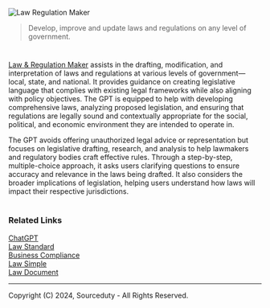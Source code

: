 ![Law Regulation Maker](https://github.com/user-attachments/assets/3abc22bc-0754-43c1-b3c5-3028074d415e)

> Develop, improve and update laws and regulations on any level of government.

#

[Law & Regulation Maker](https://chatgpt.com/g/g-bEMydJOQQ-law-regulation-maker) assists in the drafting, modification, and interpretation of laws and regulations at various levels of government—local, state, and national. It provides guidance on creating legislative language that complies with existing legal frameworks while also aligning with policy objectives. The GPT is equipped to help with developing comprehensive laws, analyzing proposed legislation, and ensuring that regulations are legally sound and contextually appropriate for the social, political, and economic environment they are intended to operate in.

The GPT avoids offering unauthorized legal advice or representation but focuses on legislative drafting, research, and analysis to help lawmakers and regulatory bodies craft effective rules. Through a step-by-step, multiple-choice approach, it asks users clarifying questions to ensure accuracy and relevance in the laws being drafted. It also considers the broader implications of legislation, helping users understand how laws will impact their respective jurisdictions.

#
### Related Links

[ChatGPT](https://github.com/sourceduty/ChatGPT)
<br>
[Law Standard](https://github.com/sourceduty/Law_Standard)
<br>
[Business Compliance](https://github.com/sourceduty/Business_Compliance)
<br>
[Law Simple](https://github.com/sourceduty/Law_Simple)
<br>
[Law Document](https://github.com/sourceduty/Law_Document)

***
Copyright (C) 2024, Sourceduty - All Rights Reserved.
